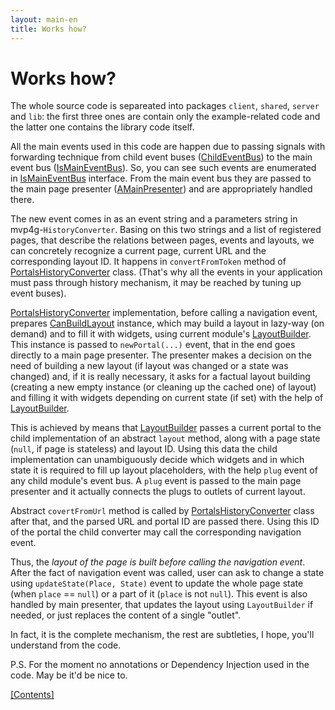 ```yaml
---
layout: main-en
title: Works how?
---
```


# Works how?

The whole source code is separeated into packages `client`, `shared`, `server` and `lib`: the first three ones are contain only the example-related code and the latter one contains the library code itself.

All the main events used in this code are happen due to passing signals with forwarding technique from child event buses ([ChildEventBus][]) to the main event bus ([IsMainEventBus][]). So, you can see such events are enumerated in [IsMainEventBus][] interface. From the main event bus they are passed to the main page presenter ([AMainPresenter][]) and are appropriately handled there.

The new event comes in as an event string and a parameters string in mvp4g-`HistoryConverter`. Basing on this two strings and a list of registered pages, that describe the relations between pages, events and layouts, we can concretely recognize a current page, current URL and the corresponding layout ID. It happens in `convertFromToken` method of [PortalsHistoryConverter][] class. (That's why all the events in your application must pass through history mechanism, it may be reached by tuning up event buses).

[PortalsHistoryConverter][] implementation, before calling a navigation event, prepares [CanBuildLayout][] instance, which may build a layout in lazy-way (on demand) and to fill it with widgets, using current module's [LayoutBuilder][]. This instance is passed to `newPortal(...)` event, that in the end goes directly to a main page presenter. The presenter makes a decision on  the need of building a new layout (if layout was changed or a state was changed) and, if it is really necessary, it asks for a factual layout building (creating a new empty instance (or cleaning up the cached one) of layout) and filling it with widgets depending on current state (if set) with the help of [LayoutBuilder][].

This is achieved by means that [LayoutBuilder][] passes a current portal to the child implementation of an abstract `layout` method, along with a page state (`null`, if page is stateless) and layout ID. Using this data the child implementation can unambiguously decide which widgets and in which state it is required to fill up layout placeholders, with the help `plug` event of any child module's event bus. A `plug` event is passed to the main page presenter and it actually connects the plugs to outlets of current layout.

Abstract `covertFromUrl` method is called by [PortalsHistoryConverter][] class after that, and the parsed URL and portal ID are passed there. Using this ID of the portal the child converter may call the corresponding navigation event.

Thus, the *layout of the page is built before calling the navigation event*. After the fact of navigation event was called, user can ask to change a state using `updateState(Place, State)` event to update the whole page state (when `place` == `null`) or a part of it (`place` is not `null`). This event is also handled by main presenter, that updates the layout using `LayoutBuilder` if needed, or just replaces the content of a single "outlet".

In fact, it is the complete mechanism, the rest are subtleties, I hope, you'll understand from the code.

P.S. For the moment no annotations or Dependency Injection used in the code. May be it'd be nice to.

[[Contents]](./index-ru.html)

[PortalsHistoryConverter]: https://github.com/shamansir/gwt-mvp4g-layouting-demo/blob/master/src/name/shamansir/mvplayout/lib/mvp/PortalsHistoryConverter.java#files
[ChildEventBus]: https://github.com/shamansir/gwt-mvp4g-layouting-demo/blob/master/src/name/shamansir/mvplayout/lib/mvp/ChildEventBus.java#files
[IsMainEventBus]: https://github.com/shamansir/gwt-mvp4g-layouting-demo/blob/master/src/name/shamansir/mvplayout/lib/mvp/IsMainEventBus.java#files
[AMainPresenter]: https://github.com/shamansir/gwt-mvp4g-layouting-demo/blob/master/src/name/shamansir/mvplayout/lib/mvp/AMainPresenter.java#files
[CanBuildLayout]: https://github.com/shamansir/gwt-mvp4g-layouting-demo/blob/master/src/name/shamansir/mvplayout/lib/ui/LayoutBuilder.java#L37
[LayoutBuilder]: https://github.com/shamansir/gwt-mvp4g-layouting-demo/blob/master/src/name/shamansir/mvplayout/lib/ui/LayoutBuilder.java#files

